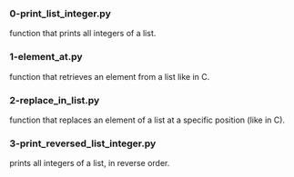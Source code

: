 ### 0-print_list_integer.py
function that prints all integers of a list.
### 1-element_at.py
function that retrieves an element from a list like in C.
### 2-replace_in_list.py
function that replaces an element of a list at a specific position (like in C).
### 3-print_reversed_list_integer.py
prints all integers of a list, in reverse order.
